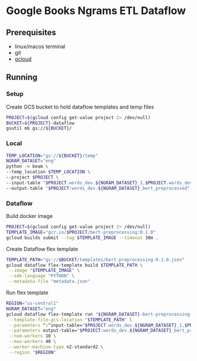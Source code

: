 # Google Books Ngrams ETL Dataflow

## Prerequisites

* linux/macos terminal 
* git
* [gcloud](https://cloud.google.com/sdk/install)

## Running

### Setup

Create GCS bucket to hold dataflow templates and temp files
```bash
PROJECT=$(gcloud config get-value project 2> /dev/null)
BUCKET=${PROJECT}-dataflow
gsutil mb gs://${BUCKET}/
```

### Local

```bash
TEMP_LOCATION="gs://${BUCKET}/temp"
NGRAM_DATASET="eng"
python -m beam \
--temp_location $TEMP_LOCATION \
--project $PROJECT \
--input-table "$PROJECT.words_dev.${NGRAM_DATASET}_1,$PROJECT.words_dev.${NGRAM_DATASET}_2" \
--output-table "$PROJECT:words_dev.${NGRAM_DATASET}_bert_preprocessed"
```

### Dataflow

Build docker image
```bash
PROJECT=$(gcloud config get-value project 2> /dev/null)
TEMPLATE_IMAGE="gcr.io/$PROJECT/bert-preprocessing:0.1.0"
gcloud builds submit --tag $TEMPLATE_IMAGE --timeout 30m .
```

Create Dataflow flex template
```bash
TEMPLATE_PATH="gs://$BUCKET/templates/bert-preprocessing-0.1.0.json"
gcloud dataflow flex-template build $TEMPLATE_PATH \
 --image "$TEMPLATE_IMAGE" \
 --sdk-language "PYTHON" \
 --metadata-file "metadata.json"
```

Run flex template
```bash
REGION="us-central1"
NGRAM_DATASET="eng"
gcloud dataflow flex-template run "${NGRAM_DATASET}-bert-preprocessing-`date +%Y%m%d-%H%M%S`" \
 --template-file-gcs-location "$TEMPLATE_PATH" \
 --parameters ^:^input-table="$PROJECT.words_dev.${NGRAM_DATASET}_1,$PROJECT.words_dev.${NGRAM_DATASET}_2" \
 --parameters output-table="$PROJECT:words_dev.${NGRAM_DATASET}_bert_preprocessed" \
 --num-workers 10 \
 --max-workers 40 \
 --worker-machine-type n2-standard2 \
 --region "$REGION"
```